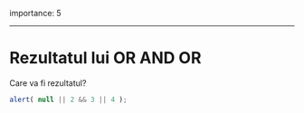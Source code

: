 importance: 5

---

# Rezultatul lui OR AND OR

Care va fi rezultatul?

```js
alert( null || 2 && 3 || 4 );
```

